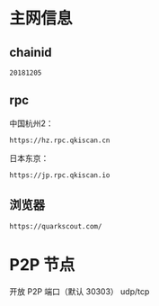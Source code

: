 # 主网信息

## chainid
```
20181205
```
## rpc

中国杭州2：

```
https://hz.rpc.qkiscan.cn
```

日本东京：
```
https://jp.rpc.qkiscan.io
```


## 浏览器
```
https://quarkscout.com/
```

# P2P 节点

开放 P2P 端口（默认 30303） udp/tcp
